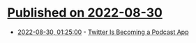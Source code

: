 # [Published on 2022-08-30](index.md)

* [2022-08-30, 01:25:00](https://entertainment.slashdot.org/story/22/08/29/2151228/twitter-is-becoming-a-podcast-app?utm_source=rss1.0mainlinkanon&utm_medium=feed) - [Twitter Is Becoming a Podcast App](https://entertainment.slashdot.org/story/22/08/29/2151228/twitter-is-becoming-a-podcast-app?utm_source=rss1.0mainlinkanon&utm_medium=feed)
